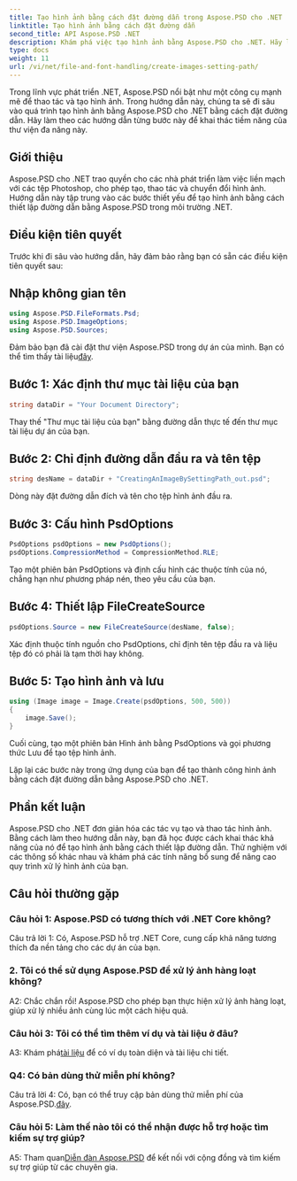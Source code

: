 ```yaml
---
title: Tạo hình ảnh bằng cách đặt đường dẫn trong Aspose.PSD cho .NET
linktitle: Tạo hình ảnh bằng cách đặt đường dẫn
second_title: API Aspose.PSD .NET
description: Khám phá việc tạo hình ảnh bằng Aspose.PSD cho .NET. Hãy làm theo hướng dẫn từng bước của chúng tôi và khám phá tiềm năng của thư viện mạnh mẽ này.
type: docs
weight: 11
url: /vi/net/file-and-font-handling/create-images-setting-path/
---
```

Trong lĩnh vực phát triển .NET, Aspose.PSD nổi bật như một công cụ mạnh mẽ để thao tác và tạo hình ảnh. Trong hướng dẫn này, chúng ta sẽ đi sâu vào quá trình tạo hình ảnh bằng Aspose.PSD cho .NET bằng cách đặt đường dẫn. Hãy làm theo các hướng dẫn từng bước này để khai thác tiềm năng của thư viện đa năng này.

## Giới thiệu

Aspose.PSD cho .NET trao quyền cho các nhà phát triển làm việc liền mạch với các tệp Photoshop, cho phép tạo, thao tác và chuyển đổi hình ảnh. Hướng dẫn này tập trung vào các bước thiết yếu để tạo hình ảnh bằng cách thiết lập đường dẫn bằng Aspose.PSD trong môi trường .NET.

## Điều kiện tiên quyết

Trước khi đi sâu vào hướng dẫn, hãy đảm bảo rằng bạn có sẵn các điều kiện tiên quyết sau:

## Nhập không gian tên

```csharp
using Aspose.PSD.FileFormats.Psd;
using Aspose.PSD.ImageOptions;
using Aspose.PSD.Sources;
```

Đảm bảo bạn đã cài đặt thư viện Aspose.PSD trong dự án của mình. Bạn có thể tìm thấy tài liệu[đây](https://reference.aspose.com/psd/net/).

## Bước 1: Xác định thư mục tài liệu của bạn

```csharp
string dataDir = "Your Document Directory";
```

Thay thế "Thư mục tài liệu của bạn" bằng đường dẫn thực tế đến thư mục tài liệu dự án của bạn.

## Bước 2: Chỉ định đường dẫn đầu ra và tên tệp

```csharp
string desName = dataDir + "CreatingAnImageBySettingPath_out.psd";
```

Dòng này đặt đường dẫn đích và tên cho tệp hình ảnh đầu ra.

## Bước 3: Cấu hình PsdOptions

```csharp
PsdOptions psdOptions = new PsdOptions();
psdOptions.CompressionMethod = CompressionMethod.RLE;
```

Tạo một phiên bản PsdOptions và định cấu hình các thuộc tính của nó, chẳng hạn như phương pháp nén, theo yêu cầu của bạn.

## Bước 4: Thiết lập FileCreateSource

```csharp
psdOptions.Source = new FileCreateSource(desName, false);
```

Xác định thuộc tính nguồn cho PsdOptions, chỉ định tên tệp đầu ra và liệu tệp đó có phải là tạm thời hay không.

## Bước 5: Tạo hình ảnh và lưu

```csharp
using (Image image = Image.Create(psdOptions, 500, 500))
{
    image.Save();
}
```

Cuối cùng, tạo một phiên bản Hình ảnh bằng PsdOptions và gọi phương thức Lưu để tạo tệp hình ảnh.

Lặp lại các bước này trong ứng dụng của bạn để tạo thành công hình ảnh bằng cách đặt đường dẫn bằng Aspose.PSD cho .NET.

## Phần kết luận

Aspose.PSD cho .NET đơn giản hóa các tác vụ tạo và thao tác hình ảnh. Bằng cách làm theo hướng dẫn này, bạn đã học được cách khai thác khả năng của nó để tạo hình ảnh bằng cách thiết lập đường dẫn. Thử nghiệm với các thông số khác nhau và khám phá các tính năng bổ sung để nâng cao quy trình xử lý hình ảnh của bạn.

## Câu hỏi thường gặp

### Câu hỏi 1: Aspose.PSD có tương thích với .NET Core không?

Câu trả lời 1: Có, Aspose.PSD hỗ trợ .NET Core, cung cấp khả năng tương thích đa nền tảng cho các dự án của bạn.

### 2. Tôi có thể sử dụng Aspose.PSD để xử lý ảnh hàng loạt không?

A2: Chắc chắn rồi! Aspose.PSD cho phép bạn thực hiện xử lý ảnh hàng loạt, giúp xử lý nhiều ảnh cùng lúc một cách hiệu quả.

### Câu hỏi 3: Tôi có thể tìm thêm ví dụ và tài liệu ở đâu?

 A3: Khám phá[tài liệu](https://reference.aspose.com/psd/net/) để có ví dụ toàn diện và tài liệu chi tiết.

### Q4: Có bản dùng thử miễn phí không?

 Câu trả lời 4: Có, bạn có thể truy cập bản dùng thử miễn phí của Aspose.PSD.[đây](https://releases.aspose.com/).

### Câu hỏi 5: Làm thế nào tôi có thể nhận được hỗ trợ hoặc tìm kiếm sự trợ giúp?

 A5: Tham quan[Diễn đàn Aspose.PSD](https://forum.aspose.com/c/psd/34) để kết nối với cộng đồng và tìm kiếm sự trợ giúp từ các chuyên gia.